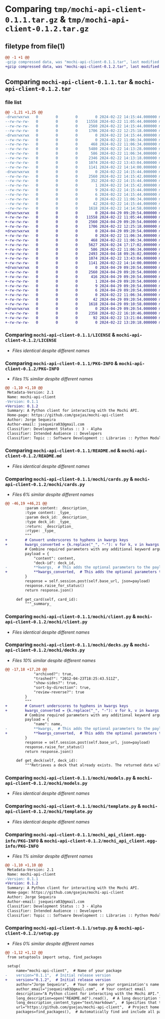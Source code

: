# Comparing `tmp/mochi-api-client-0.1.1.tar.gz` & `tmp/mochi-api-client-0.1.2.tar.gz`

## filetype from file(1)

```diff
@@ -1 +1 @@
-gzip compressed data, was "mochi-api-client-0.1.1.tar", last modified: Thu Feb 22 14:15:42 2024, max compression
+gzip compressed data, was "mochi-api-client-0.1.2.tar", last modified: Mon Apr 29 09:20:53 2024, max compression
```

## Comparing `mochi-api-client-0.1.1.tar` & `mochi-api-client-0.1.2.tar`

### file list

```diff
@@ -1,21 +1,25 @@
-drwxrwxrwx   0        0        0        0 2024-02-22 14:15:44.000000 mochi-api-client-0.1.1/
--rw-rw-rw-   0        0        0    11558 2024-02-22 11:05:44.000000 mochi-api-client-0.1.1/LICENSE
--rw-rw-rw-   0        0        0     2560 2024-02-22 14:15:44.000000 mochi-api-client-0.1.1/PKG-INFO
--rw-rw-rw-   0        0        0     1706 2024-02-22 12:25:18.000000 mochi-api-client-0.1.1/README.md
-drwxrwxrwx   0        0        0        0 2024-02-22 14:15:44.000000 mochi-api-client-0.1.1/mochi/
--rw-rw-rw-   0        0        0        0 2024-02-22 11:06:34.000000 mochi-api-client-0.1.1/mochi/__init__.py
--rw-rw-rw-   0        0        0      468 2024-02-22 11:06:34.000000 mochi-api-client-0.1.1/mochi/auth.py
--rw-rw-rw-   0        0        0     5480 2024-02-22 14:13:28.000000 mochi-api-client-0.1.1/mochi/cards.py
--rw-rw-rw-   0        0        0      586 2024-02-22 11:06:34.000000 mochi-api-client-0.1.1/mochi/client.py
--rw-rw-rw-   0        0        0     2346 2024-02-22 14:13:18.000000 mochi-api-client-0.1.1/mochi/decks.py
--rw-rw-rw-   0        0        0     1074 2024-02-22 13:43:04.000000 mochi-api-client-0.1.1/mochi/models.py
--rw-rw-rw-   0        0        0     1141 2024-02-22 14:14:00.000000 mochi-api-client-0.1.1/mochi/template.py
-drwxrwxrwx   0        0        0        0 2024-02-22 14:15:44.000000 mochi-api-client-0.1.1/mochi_api_client.egg-info/
--rw-rw-rw-   0        0        0     2560 2024-02-22 14:15:42.000000 mochi-api-client-0.1.1/mochi_api_client.egg-info/PKG-INFO
--rw-rw-rw-   0        0        0      352 2024-02-22 14:15:44.000000 mochi-api-client-0.1.1/mochi_api_client.egg-info/SOURCES.txt
--rw-rw-rw-   0        0        0        1 2024-02-22 14:15:42.000000 mochi-api-client-0.1.1/mochi_api_client.egg-info/dependency_links.txt
--rw-rw-rw-   0        0        0        9 2024-02-22 14:15:44.000000 mochi-api-client-0.1.1/mochi_api_client.egg-info/requires.txt
--rw-rw-rw-   0        0        0        6 2024-02-22 14:15:44.000000 mochi-api-client-0.1.1/mochi_api_client.egg-info/top_level.txt
--rw-rw-rw-   0        0        0        0 2024-02-22 11:06:34.000000 mochi-api-client-0.1.1/pyproject.toml
--rw-rw-rw-   0        0        0       42 2024-02-22 14:15:44.000000 mochi-api-client-0.1.1/setup.cfg
--rw-rw-rw-   0        0        0     1618 2024-02-22 14:14:58.000000 mochi-api-client-0.1.1/setup.py
+drwxrwxrwx   0        0        0        0 2024-04-29 09:20:54.000000 mochi-api-client-0.1.2/
+-rw-rw-rw-   0        0        0    11558 2024-02-22 11:05:44.000000 mochi-api-client-0.1.2/LICENSE
+-rw-rw-rw-   0        0        0     2560 2024-04-29 09:20:54.000000 mochi-api-client-0.1.2/PKG-INFO
+-rw-rw-rw-   0        0        0     1706 2024-02-22 12:25:18.000000 mochi-api-client-0.1.2/README.md
+drwxrwxrwx   0        0        0        0 2024-04-29 09:20:54.000000 mochi-api-client-0.1.2/mochi/
+-rw-rw-rw-   0        0        0        0 2024-02-22 11:06:34.000000 mochi-api-client-0.1.2/mochi/__init__.py
+-rw-rw-rw-   0        0        0      468 2024-02-22 11:06:34.000000 mochi-api-client-0.1.2/mochi/auth.py
+-rw-rw-rw-   0        0        0     5627 2024-02-24 17:17:02.000000 mochi-api-client-0.1.2/mochi/cards.py
+-rw-rw-rw-   0        0        0      586 2024-02-22 11:06:34.000000 mochi-api-client-0.1.2/mochi/client.py
+-rw-rw-rw-   0        0        0     2493 2024-04-18 09:26:02.000000 mochi-api-client-0.1.2/mochi/decks.py
+-rw-rw-rw-   0        0        0     1074 2024-02-22 13:43:04.000000 mochi-api-client-0.1.2/mochi/models.py
+-rw-rw-rw-   0        0        0     1141 2024-02-22 14:14:00.000000 mochi-api-client-0.1.2/mochi/template.py
+drwxrwxrwx   0        0        0        0 2024-04-29 09:20:54.000000 mochi-api-client-0.1.2/mochi_api_client.egg-info/
+-rw-rw-rw-   0        0        0     2560 2024-04-29 09:20:54.000000 mochi-api-client-0.1.2/mochi_api_client.egg-info/PKG-INFO
+-rw-rw-rw-   0        0        0      416 2024-04-29 09:20:54.000000 mochi-api-client-0.1.2/mochi_api_client.egg-info/SOURCES.txt
+-rw-rw-rw-   0        0        0        1 2024-04-29 09:20:54.000000 mochi-api-client-0.1.2/mochi_api_client.egg-info/dependency_links.txt
+-rw-rw-rw-   0        0        0        9 2024-04-29 09:20:54.000000 mochi-api-client-0.1.2/mochi_api_client.egg-info/requires.txt
+-rw-rw-rw-   0        0        0        6 2024-04-29 09:20:54.000000 mochi-api-client-0.1.2/mochi_api_client.egg-info/top_level.txt
+-rw-rw-rw-   0        0        0        0 2024-02-22 11:06:34.000000 mochi-api-client-0.1.2/pyproject.toml
+-rw-rw-rw-   0        0        0       42 2024-04-29 09:20:54.000000 mochi-api-client-0.1.2/setup.cfg
+-rw-rw-rw-   0        0        0     1618 2024-04-29 09:10:58.000000 mochi-api-client-0.1.2/setup.py
+drwxrwxrwx   0        0        0        0 2024-04-29 09:20:54.000000 mochi-api-client-0.1.2/tests/
+-rw-rw-rw-   0        0        0     2358 2024-02-22 16:10:46.000000 mochi-api-client-0.1.2/tests/test_cards.py
+-rw-rw-rw-   0        0        0       92 2024-02-22 13:21:04.000000 mochi-api-client-0.1.2/tests/test_decks.py
+-rw-rw-rw-   0        0        0        0 2024-02-22 13:20:18.000000 mochi-api-client-0.1.2/tests/test_templates.py
```

### Comparing `mochi-api-client-0.1.1/LICENSE` & `mochi-api-client-0.1.2/LICENSE`

 * *Files identical despite different names*

### Comparing `mochi-api-client-0.1.1/PKG-INFO` & `mochi-api-client-0.1.2/PKG-INFO`

 * *Files 1% similar despite different names*

```diff
@@ -1,10 +1,10 @@
 Metadata-Version: 2.1
 Name: mochi-api-client
-Version: 0.1.1
+Version: 0.1.2
 Summary: A Python client for interacting with the Mochi API.
 Home-page: https://github.com/gsejas/mochi-api-client
 Author: Jorge Sequeira
 Author-email: jsequeira03@gmail.com
 Classifier: Development Status :: 3 - Alpha
 Classifier: Intended Audience :: Developers
 Classifier: Topic :: Software Development :: Libraries :: Python Modules
```

### Comparing `mochi-api-client-0.1.1/README.md` & `mochi-api-client-0.1.2/README.md`

 * *Files identical despite different names*

### Comparing `mochi-api-client-0.1.1/mochi/cards.py` & `mochi-api-client-0.1.2/mochi/cards.py`

 * *Files 6% similar despite different names*

```diff
@@ -46,19 +46,21 @@
         :param content: _description_
         :type content: _type_
         :param deck_id: _description_
         :type deck_id: _type_
         :return: _description_
         :rtype: _type_
         """
+        # Convert underscores to hyphens in kwargs keys
+        kwargs_converted = {k.replace("_", "-"): v for k, v in kwargs.items()}
         # Combine required parameters with any additional keyword arguments
         payload = {
             "content": content,
             "deck-id": deck_id,
-            **kwargs,  # This adds the optional parameters to the payload
+            **kwargs_converted,  # This adds the optional parameters to the payload
         }
         response = self.session.post(self.base_url, json=payload)
         response.raise_for_status()
         return response.json()
 
     def get_card(self, card_id):
         """_summary_
```

### Comparing `mochi-api-client-0.1.1/mochi/client.py` & `mochi-api-client-0.1.2/mochi/client.py`

 * *Files identical despite different names*

### Comparing `mochi-api-client-0.1.1/mochi/decks.py` & `mochi-api-client-0.1.2/mochi/decks.py`

 * *Files 10% similar despite different names*

```diff
@@ -17,18 +17,20 @@
             "archived?": true,
             "trashed?": "2012-04-23T18:25:43.511Z",
             "show-sides?": true,
             "sort-by-direction": true,
             "review-reverse?": true
         }
         """
+        # Convert underscores to hyphens in kwargs keys
+        kwargs_converted = {k.replace("_", "-"): v for k, v in kwargs.items()}
         # Combine required parameters with any additional keyword arguments
         payload = {
             "name": name,
-            **kwargs,  # This adds the optional parameters to the payload
+            **kwargs_converted,  # This adds the optional parameters to the payload
         }
         response = self.session.post(self.base_url, json=payload)
         response.raise_for_status()
         return response.json()
 
     def get_deck(self, deck_id):
         """Retrieves a deck that already exists. The returned data will look identical to the data returned from the deck creation request.
```

### Comparing `mochi-api-client-0.1.1/mochi/models.py` & `mochi-api-client-0.1.2/mochi/models.py`

 * *Files identical despite different names*

### Comparing `mochi-api-client-0.1.1/mochi/template.py` & `mochi-api-client-0.1.2/mochi/template.py`

 * *Files identical despite different names*

### Comparing `mochi-api-client-0.1.1/mochi_api_client.egg-info/PKG-INFO` & `mochi-api-client-0.1.2/mochi_api_client.egg-info/PKG-INFO`

 * *Files 1% similar despite different names*

```diff
@@ -1,10 +1,10 @@
 Metadata-Version: 2.1
 Name: mochi-api-client
-Version: 0.1.1
+Version: 0.1.2
 Summary: A Python client for interacting with the Mochi API.
 Home-page: https://github.com/gsejas/mochi-api-client
 Author: Jorge Sequeira
 Author-email: jsequeira03@gmail.com
 Classifier: Development Status :: 3 - Alpha
 Classifier: Intended Audience :: Developers
 Classifier: Topic :: Software Development :: Libraries :: Python Modules
```

### Comparing `mochi-api-client-0.1.1/setup.py` & `mochi-api-client-0.1.2/setup.py`

 * *Files 0% similar despite different names*

```diff
@@ -1,12 +1,12 @@
 from setuptools import setup, find_packages
 
 setup(
     name="mochi-api-client",  # Name of your package
-    version="0.1.1",  # Initial release version
+    version="0.1.2",  # Initial release version
     author="Jorge Sequeira",  # Your name or your organization's name
     author_email="jsequeira03@gmail.com",  # Your contact email
     description="A Python client for interacting with the Mochi API.",  # A short description of the project
     long_description=open("README.md").read(),  # A long description from your README.md
     long_description_content_type="text/markdown",  # Specifies that the long description is in Markdown
     url="https://github.com/gsejas/mochi-api-client",  # Project home page or repository URL
     packages=find_packages(),  # Automatically find and include all packages in the project
```

